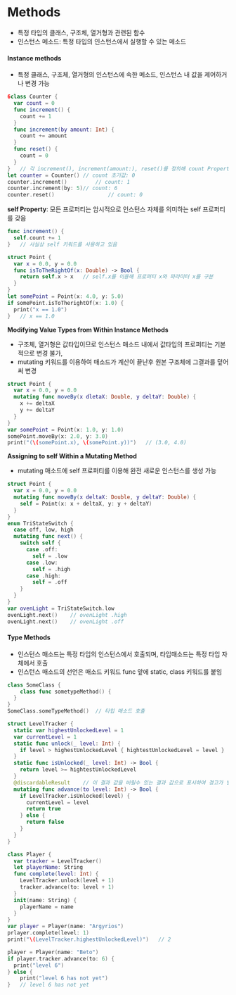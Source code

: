 # Methods

* 특정 타입의 클래스, 구조체, 열거형과 관련된 함수
* 인스턴스 메소드: 특정 타입의 인스턴스에서 실행할 수 있는 메소드

#### Instance methods

* 특정 클래스, 구조체, 열거형의 인스턴스에 속한 메소드, 인스턴스 내 값을 제어하거나 변경 가능

~~~swift
6class Counter {
  var count = 0
  func increment() {
    count += 1
  }
  func increment(by amount: Int) {
    count += amount
  }
  func reset() {
    count = 0
  }
}	// 각 increment(), increment(amount:), reset()를 정의해 count Property를 변경
let counter = Counter()	// count 초기값: 0
counter.increment()			// count: 1
counter.increment(by: 5)// count: 6
counter.reset()					// count: 0
~~~

**self Property**: 모든 프로퍼티는 암시적으로 인스턴스 자체를 의미하는 self 프로퍼티를 갖음

~~~swift
func increment() {
  self.count += 1
}	// 사실상 self 키워드를 사용하고 있음

struct Point { 
  var x = 0.0, y = 0.0
  func isToTheRightOf(x: Double) -> Bool {
    return self.x > x	// self.x를 이용해 프로퍼티 x와 파라미터 x를 구분
  }
}
let somePoint = Point(x: 4.0, y: 5.0)
if somePoint.isToTherightOf(x: 1.0) {
  print("x == 1.0")
}	// x == 1.0
~~~

**Modifying Value Types from Within Instance Methods**

* 구조체, 열거형은 값타입이므로 인스턴스 매소드 내에서 값타입의 프로퍼티는 기본적으로 변경 불가,
* mutating 키워드를 이용하여 매소드가 계산이 끝난후 원본 구조체에 그결과를 덮어써 변경

~~~swift
struct Point {
  var x = 0.0, y = 0.0
  mutating func moveBy(x dletaX: Double, y deltaY: Double) {
    x += deltaX
    y += deltaY
  }
}
var somePoint = Point(x: 1.0, y: 1.0)
somePoint.moveBy(x: 2.0, y: 3.0)
print("(\(somePoint.x), \(somePoint.y))")	// (3.0, 4.0)
~~~

**Assigning to  self Within a Mutating Method**

* mutating 매소드에 self 프로퍼티를 이용해 완전 새로운 인스턴스를 생성 가능

~~~swift
struct Point {
  var x = 0.0, y = 0.0
  mutating func moveBy(x deltaX: Double, y deltaY: Double) {
    self = Point(x: x + deltaX, y: y + deltaY)
  }
}
enum TriStateSwitch {
  case off, low, high
  mutating func next() {
    switch self {
      case .off:
      	self = .low
      case .low:
      	self = .high
      case .high:
      	self = .off
    }
  }
}
var ovenLight = TriStateSwitch.low
ovenLight.next()	// ovenLight .high
ovenLight.next()	// ovenLight .off
~~~

#### Type Methods

* 인스턴스 매소드는 특정 타입의 인스턴스에서 호출되며, 타입매소드는 특정 타입 자체에서 호출
* 인스턴스 매소드의 선언은 매소드 키워드 func 앞에 static, class 키워드를 붙임

~~~~swift
class SomeClass {
	class func sometypeMethod() {
  }
}
SomeClass.someTypeMethod()	// 타입 매소드 호출

struct LevelTracker {
  static var highestUnlockedLevel = 1
  var currentLevel = 1
  static func unlock(_ level: Int) {
    if level > highestUnlockedLevel { hightestUnlockedLevel = level }
  }
  static func isUnlocked(_ level: Int) -> Bool {
    return level >= hightestUnlockedLevel
  }
  @discardableResult	// 이 결과 값을 버릴수 있는 결과 값으로 표시하여 경고가 발생 안되도록 처리
  mutating func advance(to level: Int) -> Bool {
    if LevelTracker.isUnlocked(level) {
      currentLevel = level
      return true
    } else {
      return false
    }
  }
}

class Player {
  var tracker = LevelTracker()
  let playerName: String
  func complete(level: Int) {
    LevelTracker.unlock(level + 1)
    tracker.advance(to: level + 1)
  }
  init(name: String) {
    playerName = name
  }
}
var player = Player(name: "Argyrios")
prlayer.complete(level: 1)
print("\(LevelTracker.highestUnlockedLevel)")	// 2

player = Player(name: "Beto")
if player.tracker.advance(to: 6) {
  print("level 6")
} else { 
	print("level 6 has not yet")
}	// level 6 has not yet
~~~~

